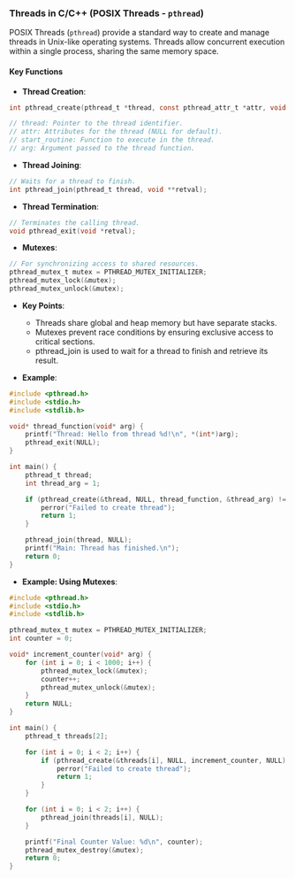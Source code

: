 ### Threads in C/C++ (POSIX Threads - `pthread`)

POSIX Threads (`pthread`) provide a standard way to create and manage threads in Unix-like operating systems. Threads allow concurrent execution within a single process, sharing the same memory space.

#### Key Functions
- **Thread Creation**:
```c
int pthread_create(pthread_t *thread, const pthread_attr_t *attr, void *(*start_routine(void *), void *arg);

// thread: Pointer to the thread identifier.
// attr: Attributes for the thread (NULL for default).
// start_routine: Function to execute in the thread.
// arg: Argument passed to the thread function.
```

- **Thread Joining**:
```c
// Waits for a thread to finish.
int pthread_join(pthread_t thread, void **retval);
```

- **Thread Termination**:
```c
// Terminates the calling thread.
void pthread_exit(void *retval);
```

- **Mutexes**:
```c
// For synchronizing access to shared resources.
pthread_mutex_t mutex = PTHREAD_MUTEX_INITIALIZER;
pthread_mutex_lock(&mutex);
pthread_mutex_unlock(&mutex);
```

- **Key Points**:
  - Threads share global and heap memory but have separate stacks.
  - Mutexes prevent race conditions by ensuring exclusive access to critical sections.
  - pthread_join is used to wait for a thread to finish and retrieve its result.

- **Example**:
```c
#include <pthread.h>
#include <stdio.h>
#include <stdlib.h>

void* thread_function(void* arg) {
    printf("Thread: Hello from thread %d!\n", *(int*)arg);
    pthread_exit(NULL);
}

int main() {
    pthread_t thread;
    int thread_arg = 1;

    if (pthread_create(&thread, NULL, thread_function, &thread_arg) != 0) {
        perror("Failed to create thread");
        return 1;
    }

    pthread_join(thread, NULL);
    printf("Main: Thread has finished.\n");
    return 0;
}
```

- **Example: Using Mutexes**:
```c
#include <pthread.h>
#include <stdio.h>
#include <stdlib.h>

pthread_mutex_t mutex = PTHREAD_MUTEX_INITIALIZER;
int counter = 0;

void* increment_counter(void* arg) {
    for (int i = 0; i < 1000; i++) {
        pthread_mutex_lock(&mutex);
        counter++;
        pthread_mutex_unlock(&mutex);
    }
    return NULL;
}

int main() {
    pthread_t threads[2];

    for (int i = 0; i < 2; i++) {
        if (pthread_create(&threads[i], NULL, increment_counter, NULL) != 0) {
            perror("Failed to create thread");
            return 1;
        }
    }

    for (int i = 0; i < 2; i++) {
        pthread_join(threads[i], NULL);
    }

    printf("Final Counter Value: %d\n", counter);
    pthread_mutex_destroy(&mutex);
    return 0;
}

```